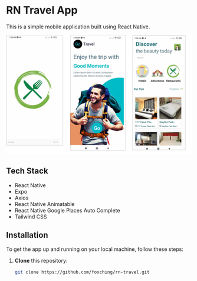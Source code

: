 # RN Travel App

This is a simple mobile application built using React Native.

![App Thumbnail](./rn-travel.png) 

## Tech Stack

* React Native
* Expo
* Axios
* React Native Animatable
* React Native Google Places Auto Complete
* Tailwind CSS


## Installation

To get the app up and running on your local machine, follow these steps:

1. **Clone** this repository:

   ```bash
   git clone https://github.com/foxching/rn-travel.git